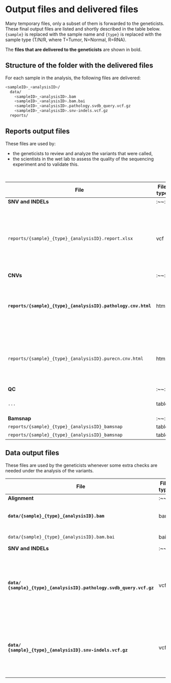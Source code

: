 # Output files and delivered files

Many temporary files, only a subset of them is forwarded to the geneticists.
These final output files are listed and shortly described in the table below.
`{sample}` is replaced with the sample name and `{type}` is replaced with the sample type (T/N/R, where T=Tumor, N=Normal, R=RNA). 

The **files that are delivered to the geneticists** are shown in bold.

## Structure of the folder with the delivered files

For each sample in the analysis, the following files are delivered:

```bash
<sampleID>_<analysisID>/
  data/
    <sampleID>_<analysisID>.bam
    <sampleID>_<analysisID>.bam.bai
    <sampleID>_<analysisID>.pathology.svdb_query.vcf.gz
    <sampleID>_<analysisID>.snv-indels.vcf.gz
  reports/
```

## Reports output files
These files are used by:
- the geneticists to review and analyze the variants that were called,
- the scientists in the wet lab to assess the quality of the sequencing experiment and to validate this.
<br />

| **File**                                                                                              | **File type** | **Description**                                                                                                       |
|-------------------------------------------------------------------------------------------------------|-|-----------------------------------------------------------------------------------------------------------------------|
| **SNV and INDELs**                                                                                    | :~~: | ~~                                                                                                                    |
| `reports/{sample}_{type}_{analysisID}.report.xlsx`                                                    | vcf | Excel report with a compilation of the called variants from different callers. See "Excel" page of the documentation. |
| **CNVs**                                                                                              | :~~: | ~~                                                                                                                    |
| **`reports/{sample}_{type}_{analysisID}.pathology.cnv.html`**                                         | html | Interactive html report of the filtered CNV results <br />using tumor content estimated by a pathologist              |
| `reports/{sample}_{type}_{analysisID}.purecn.cnv.html`                                                | html | Interactive html report of the filtered CNV results <br />using tumor content estimated by PureCN                     |
| **QC**                                                                                                | :~~: | ~~                                                                                                                    |
| `...`                                                                                                 | table | Copied to another location                                                                                            |
| **Bamsnap**                                                                                           | :~~: | ~~                                                                                                                    |
| `reports/{sample}_{type}_{analysisID}_bamsnap`                                                        | table | ...                                                                                                                   |
| `reports/{sample}_{type}_{analysisID}_bamsnap`                                                        | table | ...                                                                                                                   |

## Data output files
These files are used by the geneticists whenever some extra checks are needed under the analysis of the variants.
<br />

| **File**                                                                       | **File type** | **Description** |
|--------------------------------------------------------------------------------|-|-|
| **Alignment**                                                                  | :~~: | ~~ |
| **`data/{sample}_{type}_{analysisID}.bam`**                                    | bam | Alignment file used for downstream analysis|
| `data/{sample}_{type}_{analysisID}.bam.bai`                                    | bai | Alignment index file |
| **SNV and INDELs**                                                             | :~~: | ~~ |
| **`data/`<br />`{sample}_{type}_{analysisID}.pathology.svdb_query.vcf.gz`**    | vcf | Final hard filtered and annotated file with SNV and INDEL variants. <br /> **OBS! Do not use as input to QCI** |
| **`data/`<br />`{sample}_{type}_{analysisID}.snv-indels.vcf.gz`**              | vcf | Final hard filtered and annotated file with SNV and INDEL variants <br />used as input to QCI |

